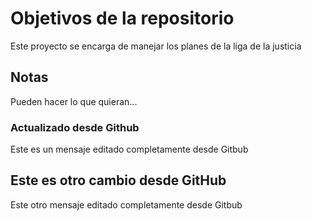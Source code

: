 # Objetivos de la repositorio

Este proyecto se encarga de manejar los planes de la liga de la justicia


## Notas
Pueden hacer lo que quieran...

### Actualizado desde Github
Este es un mensaje editado completamente desde Gitbub

## Este es otro cambio desde GitHub
Este otro mensaje editado completamente desde Gitbub
